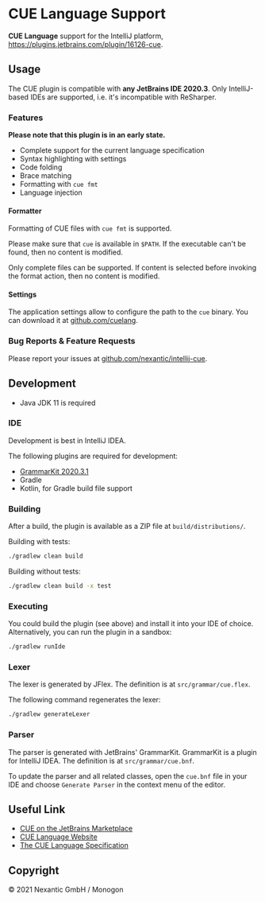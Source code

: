 # CUE Language Support

**CUE Language** support for the IntelliJ platform, https://plugins.jetbrains.com/plugin/16126-cue.

## Usage

The CUE plugin is compatible with **any JetBrains IDE 2020.3**. Only IntelliJ-based IDEs are supported, i.e. it's incompatible with
ReSharper.

### Features

**Please note that this plugin is in an early state.**

- Complete support for the current language specification
- Syntax highlighting with settings
- Code folding
- Brace matching
- Formatting with `cue fmt`
- Language injection

#### Formatter

Formatting of CUE files with `cue fmt` is supported.

Please make sure that `cue` is available in `$PATH`. If the executable can't be found, then no content is modified.

Only complete files can be supported. If content is selected before invoking the format action, then no content is modified.

#### Settings
The application settings allow to configure the path to the `cue` binary. You can download it at [github.com/cuelang](https://github.com/cuelang/cue/releases).

### Bug Reports & Feature Requests

Please report your issues at [github.com/nexantic/intellij-cue](https://github.com/nexantic/intellij-cue).

## Development

- Java JDK 11 is required

### IDE

Development is best in IntelliJ IDEA.

The following plugins are required for development:

- [GrammarKit 2020.3.1](https://plugins.jetbrains.com/plugin/6606-grammar-kit)
- Gradle
- Kotlin, for Gradle build file support

### Building

After a build, the plugin is available as a ZIP file at `build/distributions/`.

Building with tests:

```bash
./gradlew clean build
```

Building without tests:

```bash
./gradlew clean build -x test
```

### Executing

You could build the plugin (see above) and install it into your IDE of choice. Alternatively, you can run the plugin in a sandbox:

```bash
./gradlew runIde
```

### Lexer

The lexer is generated by JFlex. The definition is at `src/grammar/cue.flex`.

The following command regenerates the lexer:

```bash
./gradlew generateLexer
```

### Parser

The parser is generated with JetBrains' GrammarKit. GrammarKit is a plugin for IntelliJ IDEA. The definition is at `src/grammar/cue.bnf`.

To update the parser and all related classes, open the `cue.bnf` file in your IDE and choose `Generate Parser` in the context menu of the
editor.

## Useful Link

- [CUE on the JetBrains Marketplace](https://plugins.jetbrains.com/plugin/16126-cue)
- [CUE Language Website](https://cuelang.org/)
- [The CUE Language Specification](https://cuelang.org/docs/references/spec/)

## Copyright

&copy; 2021 Nexantic GmbH / Monogon